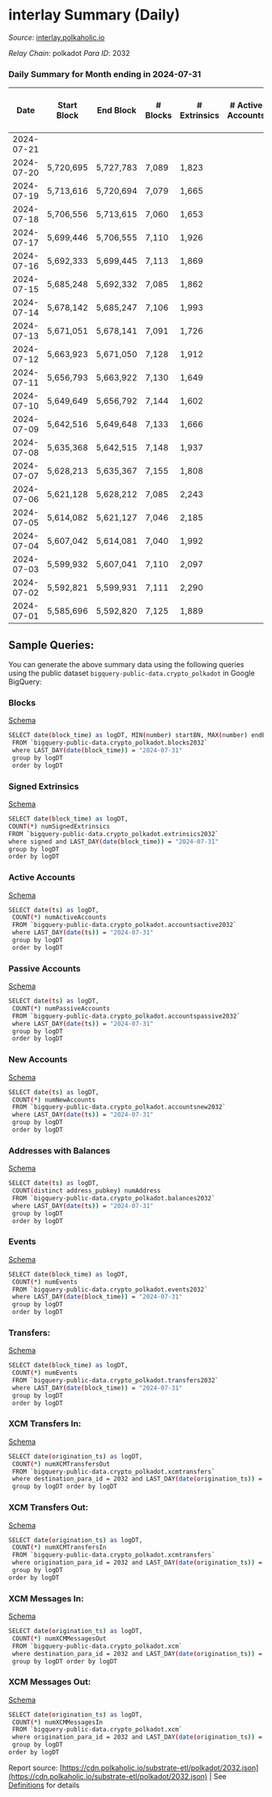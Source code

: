 # interlay Summary (Daily)

_Source_: [interlay.polkaholic.io](https://interlay.polkaholic.io)

*Relay Chain*: polkadot
*Para ID*: 2032



### Daily Summary for Month ending in 2024-07-31


| Date    | Start Block | End Block | # Blocks | # Extrinsics | # Active Accounts | # Passive Accounts | # New Accounts | # Addresses | # Events  | # Transfers ($USD) | # XCM Transfers In ($USD) | # XCM Transfers Out ($USD) | # XCM In | # XCM Out | Issues |
|---------|-------------|-----------|----------|--------------|-------------------|--------------------|----------------|-------------|-----------|--------------------|---------------------------|----------------------------|----------|-----------|--------|
| 2024-07-21 |  |  |  |  |  |  |  |  |  |   |   |   |  |  |  |
| 2024-07-20 | 5,720,695 | 5,727,783 | 7,089 | 1,823 |  |  |  | 18,051 | 67,012 | 7,461 ($115,081.71) |   |   |  |  |  |
| 2024-07-19 | 5,713,616 | 5,720,694 | 7,079 | 1,665 |  |  |  | 18,046 | 66,306 | 7,376 ($153,464.80) |   |   |  |  |  |
| 2024-07-18 | 5,706,556 | 5,713,615 | 7,060 | 1,653 |  |  |  | 18,044 | 66,313 | 7,496 ($224,008.36) |   |   |  |  |  |
| 2024-07-17 | 5,699,446 | 5,706,555 | 7,110 | 1,926 |  |  |  | 18,036 | 68,082 | 7,505 ($242,180.01) |   |   |  |  |  |
| 2024-07-16 | 5,692,333 | 5,699,445 | 7,113 | 1,869 |  |  |  | 18,031 | 67,842 | 7,536 ($199,678.91) |   |   |  |  |  |
| 2024-07-15 | 5,685,248 | 5,692,332 | 7,085 | 1,862 |  |  |  | 18,026 | 67,641 | 7,557 ($82,022.68) |   |   |  |  |  |
| 2024-07-14 | 5,678,142 | 5,685,247 | 7,106 | 1,993 |  |  |  | 18,018 | 68,098 | 7,579 ($134,322.50) |   |   |  |  |  |
| 2024-07-13 | 5,671,051 | 5,678,141 | 7,091 | 1,726 |  |  |  | 18,005 | 66,494 | 7,410 ($99,363.45) |   |   |  |  |  |
| 2024-07-12 | 5,663,923 | 5,671,050 | 7,128 | 1,912 |  |  |  | 18,002 | 68,240 | 7,576 ($136,679.51) |   |   |  |  |  |
| 2024-07-11 | 5,656,793 | 5,663,922 | 7,130 | 1,649 |  |  |  | 17,994 | 66,535 | 7,491 ($121,288.07) |   |   |  |  |  |
| 2024-07-10 | 5,649,649 | 5,656,792 | 7,144 | 1,602 |  |  |  | 17,992 | 66,477 | 7,474 ($98,141.91) |   |   |  |  |  |
| 2024-07-09 | 5,642,516 | 5,649,648 | 7,133 | 1,666 |  |  |  |  | 66,697 | 7,438 ($103,727.39) |   |   |  |  |  |
| 2024-07-08 | 5,635,368 | 5,642,515 | 7,148 | 1,937 |  |  |  |  | 68,181 | 7,568 ($164,926.24) |   |   |  |  |  |
| 2024-07-07 | 5,628,213 | 5,635,367 | 7,155 | 1,808 |  |  |  |  | 67,952 | 7,540 ($318,037.41) |   |   |  |  |  |
| 2024-07-06 | 5,621,128 | 5,628,212 | 7,085 | 2,243 |  |  |  |  | 70,293 | 7,486 ($612,686.62) |   |   |  |  |  |
| 2024-07-05 | 5,614,082 | 5,621,127 | 7,046 | 2,185 |  |  |  |  | 70,433 | 7,609 ($617,520.43) |   |   |  |  |  |
| 2024-07-04 | 5,607,042 | 5,614,081 | 7,040 | 1,992 |  |  |  |  | 68,384 | 7,477 ($237,389.01) |   |   |  |  |  |
| 2024-07-03 | 5,599,932 | 5,607,041 | 7,110 | 2,097 |  |  |  |  | 69,645 | 7,584 ($1,354,175.17) |   |   |  |  |  |
| 2024-07-02 | 5,592,821 | 5,599,931 | 7,111 | 2,290 |  |  |  |  | 70,306 | 7,573 ($357,682.65) |   |   |  |  |  |
| 2024-07-01 | 5,585,696 | 5,592,820 | 7,125 | 1,889 |  |  |  |  | 67,857 | 7,508 ($87,384.22) |   |   |  |  |  |

## Sample Queries:
You can generate the above summary data using the following queries using the public dataset `bigquery-public-data.crypto_polkadot` in Google BigQuery:


### Blocks 

[Schema](https://github.com/colorfulnotion/substrate-etl/blob/main/schema/blocks.json)

```bash
SELECT date(block_time) as logDT, MIN(number) startBN, MAX(number) endBN, COUNT(*) numBlocks 
 FROM `bigquery-public-data.crypto_polkadot.blocks2032`  
 where LAST_DAY(date(block_time)) = "2024-07-31" 
 group by logDT 
 order by logDT
```

### Signed Extrinsics 

[Schema](https://github.com/colorfulnotion/substrate-etl/blob/main/schema/extrinsics.json)

```bash
SELECT date(block_time) as logDT, 
COUNT(*) numSignedExtrinsics 
FROM `bigquery-public-data.crypto_polkadot.extrinsics2032`  
where signed and LAST_DAY(date(block_time)) = "2024-07-31" 
group by logDT 
order by logDT
```

### Active Accounts 

[Schema](https://github.com/colorfulnotion/substrate-etl/blob/main/schema/accountsactive.json)

```bash
SELECT date(ts) as logDT, 
 COUNT(*) numActiveAccounts 
 FROM `bigquery-public-data.crypto_polkadot.accountsactive2032` 
 where LAST_DAY(date(ts)) = "2024-07-31" 
 group by logDT 
 order by logDT
```

### Passive Accounts 

[Schema](https://github.com/colorfulnotion/substrate-etl/blob/main/schema/accountspassive.json)

```bash
SELECT date(ts) as logDT, 
 COUNT(*) numPassiveAccounts 
 FROM `bigquery-public-data.crypto_polkadot.accountspassive2032` 
 where LAST_DAY(date(ts)) = "2024-07-31" 
 group by logDT 
 order by logDT
```

### New Accounts 

[Schema](https://github.com/colorfulnotion/substrate-etl/blob/main/schema/accountsnew.json)

```bash
SELECT date(ts) as logDT, 
 COUNT(*) numNewAccounts 
 FROM `bigquery-public-data.crypto_polkadot.accountsnew2032` 
 where LAST_DAY(date(ts)) = "2024-07-31" 
 group by logDT
 order by logDT
```

### Addresses with Balances 

[Schema](https://github.com/colorfulnotion/substrate-etl/blob/main/schema/balances.json)

```bash
SELECT date(ts) as logDT,
 COUNT(distinct address_pubkey) numAddress 
 FROM `bigquery-public-data.crypto_polkadot.balances2032` 
 where LAST_DAY(date(ts)) = "2024-07-31" 
 group by logDT 
 order by logDT
```

### Events 

[Schema](https://github.com/colorfulnotion/substrate-etl/blob/main/schema/events.json)

```bash
SELECT date(block_time) as logDT, 
 COUNT(*) numEvents 
 FROM `bigquery-public-data.crypto_polkadot.events2032` 
 where LAST_DAY(date(block_time)) = "2024-07-31" 
 group by logDT 
 order by logDT
```

### Transfers:

[Schema](https://github.com/colorfulnotion/substrate-etl/blob/main/schema/transfers.json)

```bash
SELECT date(block_time) as logDT, 
 COUNT(*) numEvents 
 FROM `bigquery-public-data.crypto_polkadot.transfers2032` 
 where LAST_DAY(date(block_time)) = "2024-07-31" 
 group by logDT 
 order by logDT
```

### XCM Transfers In: 

[Schema](https://github.com/colorfulnotion/substrate-etl/blob/main/schema/xcmtransfers.json)

```bash
SELECT date(origination_ts) as logDT, 
 COUNT(*) numXCMTransfersOut 
 FROM `bigquery-public-data.crypto_polkadot.xcmtransfers` 
 where destination_para_id = 2032 and LAST_DAY(date(origination_ts)) = "2024-07-31" 
 group by logDT order by logDT
```

### XCM Transfers Out: 

[Schema](https://github.com/colorfulnotion/substrate-etl/blob/main/schema/xcmtransfers.json)

```bash
SELECT date(origination_ts) as logDT, 
 COUNT(*) numXCMTransfersIn 
 FROM `bigquery-public-data.crypto_polkadot.xcmtransfers` 
 where origination_para_id = 2032 and LAST_DAY(date(origination_ts)) = "2024-07-31" 
 group by logDT 
order by logDT
```

### XCM Messages In: 

[Schema](https://github.com/colorfulnotion/substrate-etl/blob/main/schema/xcm.json)

```bash
SELECT date(origination_ts) as logDT, 
 COUNT(*) numXCMMessagesOut 
 FROM `bigquery-public-data.crypto_polkadot.xcm` 
 where destination_para_id = 2032 and LAST_DAY(date(origination_ts)) = "2024-07-31" 
 group by logDT order by logDT
```

### XCM Messages Out: 

[Schema](https://github.com/colorfulnotion/substrate-etl/blob/main/schema/xcm.json)

```bash
SELECT date(origination_ts) as logDT, 
 COUNT(*) numXCMMessagesIn 
 FROM `bigquery-public-data.crypto_polkadot.xcm` 
 where origination_para_id = 2032 and LAST_DAY(date(origination_ts)) = "2024-07-31" 
 group by logDT 
order by logDT
```


Report source: [https://cdn.polkaholic.io/substrate-etl/polkadot/2032.json](https://cdn.polkaholic.io/substrate-etl/polkadot/2032.json) | See [Definitions](/DEFINITIONS.md) for details
